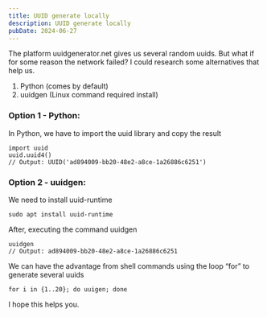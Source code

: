 ```yaml
---
title: UUID generate locally
description: UUID generate locally
pubDate: 2024-06-27
---
```


The platform uuidgenerator.net gives us several random uuids. But what if for some reason
the network failed? I could research some alternatives that help us.

1. Python (comes by default)
2. uuidgen (Linux command required install)

### Option 1 - Python:

In Python, we have to import the uuid library and copy the result

	import uuid
	uuid.uuid4()
	// Output: UUID('ad894009-bb20-48e2-a8ce-1a26886c6251')

### Option 2 - uuidgen:

We need to install uuid-runtime

	sudo apt install uuid-runtime

After, executing the command uuidgen

	uuidgen
	// Output: ad894009-bb20-48e2-a8ce-1a26886c6251

We can have the advantage from shell commands using the loop “for” to generate several uuids

	for i in {1..20}; do uuigen; done

I hope this helps you.
